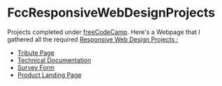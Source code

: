 # FccResponsiveWebDesignProjects
Projects completed under <a href="https://www.freecodecamp.org/">freeCodeCamp</a>.
Here's a Webpage that I gathered all the required <a href="https://peaceful-wright-e4eeab.netlify.com/">Responsive Web Design Projects :</a>

- [Tribute Page](https://peaceful-wright-e4eeab.netlify.com/tribute-page/)
- [Technical Documentation]()
- [Survey Form]()
- [Product Landing Page]()
